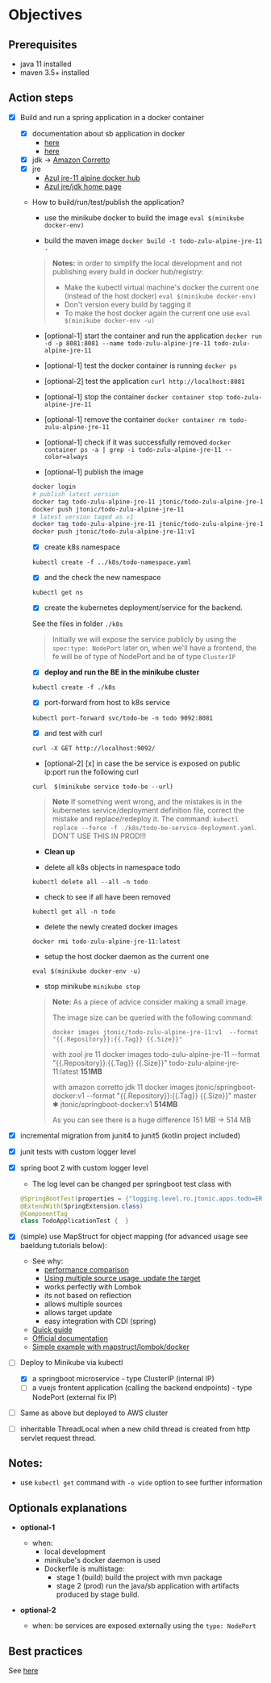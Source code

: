# Objectives

## Prerequisites

- java 11 installed
- maven 3.5+ installed

## Action steps

- [x] Build and run a spring application in a docker container

  - [x] documentation about sb application in docker
    - [here](https://spring.io/guides/gs/spring-boot-docker/)
    - [here](https://spring.io/guides/topicals/spring-boot-docker)
  - [x] jdk -> [Amazon Corretto](https://docs.aws.amazon.com/corretto/latest/corretto-8-ug/docker-install.html)
  - [x] jre
    - [Azul jre-11 alpine docker hub](https://hub.docker.com/r/azul/zulu-openjdk-alpine/tags)
    - [Azul jre/jdk home page](https://www.azul.com/downloads/zulu-community/)

  - How to build/run/test/publish the application?

    - use the minikube docker to build the image
    `eval $(minikube docker-env)`

    - build the maven image
    `docker build -t todo-zulu-alpine-jre-11 .`

    > __Notes:__
    > in order to simplify the local development and not publishing every build in docker hub/registry:
    > - Make the kubectl virtual machine's docker the current one (instead of the host docker) `eval $(minikube docker-env)`
    > - Don't version every build by tagging it
    > - To make the host docker again the current one use `eval $(minikube docker-env -u)`

    - [optional-1] start the container and run the application
    `docker run -d -p 8081:8081 --name todo-zulu-alpine-jre-11 todo-zulu-alpine-jre-11`

    - [optional-1] test the docker container is running
    `docker ps`

    - [optional-2] test the application
    `curl http://localhost:8081`

    - [optional-1] stop the container
    `docker container stop todo-zulu-alpine-jre-11`

    - [optional-1] remove the container
    `docker container rm todo-zulu-alpine-jre-11`

    - [optional-1] check if it was successfully removed
    `docker container ps -a | grep -i todo-zulu-alpine-jre-11 --color=always`

    - [optional-1] publish the image
    ```bash
    docker login
    # publish latest version
    docker tag todo-zulu-alpine-jre-11 jtonic/todo-zulu-alpine-jre-11
    docker push jtonic/todo-zulu-alpine-jre-11
    # latest version taged as v1
    docker tag todo-zulu-alpine-jre-11 jtonic/todo-zulu-alpine-jre-11:v1
    docker push jtonic/todo-zulu-alpine-jre-11:v1
    ```

    - [x] create k8s namespace

    `kubectl create -f ../k8s/todo-namespace.yaml`

    - [x] and the check the new namespace

    `kubectl get ns`

    - [x] create the kubernetes deployment/service for the backend.

    See the files in folder `./k8s`

    > Initially we will expose the service publicly by using the `spec:type: NodePort`
    > later on, when we'll have a frontend, the fe will be of type of NodePort and be of type `ClusterIP`

    - [x] __deploy and run the BE in the minikube cluster__

    `kubectl create -f ./k8s`

    - [x] port-forward from host to k8s service

    `kubectl port-forward svc/todo-be -n todo 9092:8081`

    - [x] and test with curl

    `curl -X GET http://localhost:9092/`

    - [optional-2] [x] in case the be service is exposed on public ip:port run the following curl

    `curl  $(minikube service todo-be --url)`

    > **Note** If something went wrong, and the mistakes is in the kubernetes service/deployment definition file, correct the mistake and replace/redeploy it.
    > The command: `kubectl replace --force -f ./k8s/todo-be-service-deployment.yaml`. DON'T USE THIS IN PROD!!!

    - **Clean up**

    - delete all k8s objects in namespace todo

    `kubectl delete all --all -n todo`

    - check to see if all have been removed

    `kubectl get all -n todo`

    - delete the newly created docker images

    `docker rmi todo-zulu-alpine-jre-11:latest`

    - setup the host docker daemon as the current one

    `eval $(minikube docker-env -u)`

    - stop minikube `minikube stop`

    > **Note:** As a piece of advice consider making a small image.
    >
    > The image size can be queried with the following command:
    >
    >  `docker images jtonic/todo-zulu-alpine-jre-11:v1  --format "{{.Repository}}:{{.Tag}} {{.Size}}"`
    >
    > with zool jre 11
    >  docker images todo-zulu-alpine-jre-11  --format "{{.Repository}}:{{.Tag}} {{.Size}}"
    >  todo-zulu-alpine-jre-11:latest **151MB**
    >
    > with amazon corretto jdk 11
    > docker images jtonic/springboot-docker:v1  --format "{{.Repository}}:{{.Tag}} {{.Size}}"                                                                     master ✱
    > jtonic/springboot-docker:v1 **514MB**
    >
    > As you can see there is a huge difference 151 MB -> 514 MB

- [x] incremental migration from junit4 to junit5 (kotlin project included)
- [x] junit tests with custom logger level
- [x] spring boot 2 with custom logger level
  - The log level can be changed per springboot test class with

  ```java
  @SpringBootTest(properties = {"logging.level.ro.jtonic.apps.todo=ERROR"})
  @ExtendWith(SpringExtension.class)
  @ComponentTag
  class TodoApplicationTest {  }
  ```

- [x] (simple) use MapStruct for object mapping (for advanced usage see baeldung tutorials below):
  - See why:
    - [performance comparison](https://www.baeldung.com/java-performance-mapping-frameworks
)
    - [Using multiple source usage, update the target](https://www.baeldung.com/mapstruct-multiple-source-objects)
    - works perfectly with Lombok
    - its not based on reflection
    - allows multiple sources
    - allows target update
    - easy integration with CDI (spring)
  - [Quick guide](https://www.baeldung.com/mapstruct)
  - [Official documentation](https://mapstruct.org/documentation/stable/reference/html/#introduction)
  - [Simple example with mapstruct/lombok/docker](https://hellokoding.com/mapping-jpa-hibernate-entity-and-dto-with-mapstruct/)

- [ ] Deploy to Minikube via kubectl
  - [x] a springboot microservice - type ClusterIP (internal IP)
  - [ ] a vuejs frontent application (calling the backend endpoints) - type NodePort (external fix IP)
- [ ] Same as above but deployed to AWS cluster

- [ ] inheritable ThreadLocal when a new child thread is created from http servlet request thread.

## __Notes:__

- use `kubectl get` command with `-o wide` option to see further information

## Optionals explanations

- __optional-1__
  - when:
    - local development
    - minikube's docker daemon is used
    - Dockerfile is multistage:
      - stage 1 (build) build the project with mvn package
      - stage 2 (prod) run the java/sb application with artifacts produced by stage build.

- __optional-2__
  - when: be services are exposed externally using the `type: NodePort`

## Best practices

 See [here](../docs/best_practices/cloud.md)
